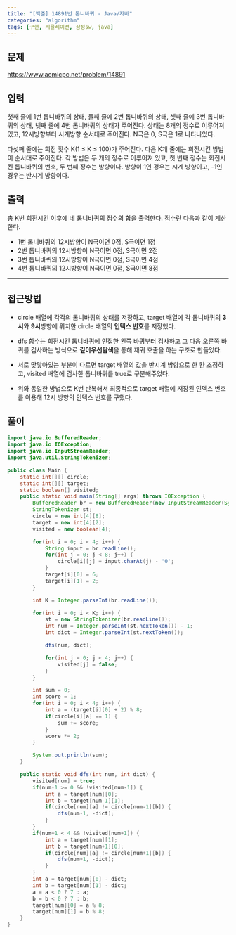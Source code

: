 ```yaml
---
title: "[백준] 14891번 톱니바퀴 - Java/자바"
categories: "algorithm"
tags: [구현, 시뮬레이션, 삼성sw, java]
---
```


## 문제

https://www.acmicpc.net/problem/14891

## 입력

첫째 줄에 1번 톱니바퀴의 상태, 둘째 줄에 2번 톱니바퀴의 상태, 셋째 줄에 3번 톱니바퀴의 상태, 넷째 줄에 4번 톱니바퀴의 상태가 주어진다. 상태는 8개의 정수로 이루어져 있고, 12시방향부터 시계방향 순서대로 주어진다. N극은 0, S극은 1로 나타나있다.

다섯째 줄에는 회전 횟수 K(1 ≤ K ≤ 100)가 주어진다. 다음 K개 줄에는 회전시킨 방법이 순서대로 주어진다. 각 방법은 두 개의 정수로 이루어져 있고, 첫 번째 정수는 회전시킨 톱니바퀴의 번호, 두 번째 정수는 방향이다. 방향이 1인 경우는 시계 방향이고, -1인 경우는 반시계 방향이다.

## 출력

총 K번 회전시킨 이후에 네 톱니바퀴의 점수의 합을 출력한다. 점수란 다음과 같이 계산한다.

- 1번 톱니바퀴의 12시방향이 N극이면 0점, S극이면 1점
- 2번 톱니바퀴의 12시방향이 N극이면 0점, S극이면 2점
- 3번 톱니바퀴의 12시방향이 N극이면 0점, S극이면 4점
- 4번 톱니바퀴의 12시방향이 N극이면 0점, S극이면 8점



---



## 접근방법

- circle 배열에 각각의 톱니바퀴의 상태를 저장하고, target 배열에 각 톱니바퀴의 **3시**와 **9시**방향에 위치한 circle 배열의 **인덱스 번호**를 저장했다. 

- dfs 함수는 회전시킨 톱니바퀴에 인접한 왼쪽 바퀴부터 검사하고 그 다음 오른쪽 바퀴를 검사하는 방식으로 **깊이우선탐색**을 통해 재귀 호출을 하는 구조로 만들었다. 

- 서로 맞닿아있는 부분이 다르면 target 배열의 값을 반시계 방향으로 한 칸 조정하고, visited 배열에 검사한 톱니바퀴를 true로 구분해주었다.

- 위와 동일한 방법으로 K번 반복해서 최종적으로 target 배열에 저장된 인덱스 번호를 이용해 12시 방향의 인덱스 번호를 구했다.



## 풀이

```java
import java.io.BufferedReader;
import java.io.IOException;
import java.io.InputStreamReader;
import java.util.StringTokenizer;

public class Main {
    static int[][] circle;
    static int[][] target;
    static boolean[] visited;
    public static void main(String[] args) throws IOException {
        BufferedReader br = new BufferedReader(new InputStreamReader(System.in));
        StringTokenizer st;
        circle = new int[4][8];
        target = new int[4][2];
        visited = new boolean[4];

        for(int i = 0; i < 4; i++) {
            String input = br.readLine();
            for(int j = 0; j < 8; j++) {
                circle[i][j] = input.charAt(j) - '0';
            }
            target[i][0] = 6;
            target[i][1] = 2;
        }

        int K = Integer.parseInt(br.readLine());

        for(int i = 0; i < K; i++) {
            st = new StringTokenizer(br.readLine());
            int num = Integer.parseInt(st.nextToken()) - 1;
            int dict = Integer.parseInt(st.nextToken());

            dfs(num, dict);

            for(int j = 0; j < 4; j++) {
                visited[j] = false;
            }
        }

        int sum = 0;
        int score = 1;
        for(int i = 0; i < 4; i++) {
            int a = (target[i][0] + 2) % 8;
            if(circle[i][a] == 1) {
                sum += score;
            }
            score *= 2;
        }

        System.out.println(sum);
    }

    public static void dfs(int num, int dict) {
        visited[num] = true;
        if(num-1 >= 0 && !visited[num-1]) {
            int a = target[num][0];
            int b = target[num-1][1];
            if(circle[num][a] != circle[num-1][b]) {
                dfs(num-1, -dict);
            }
        }
        if(num+1 < 4 && !visited[num+1]) {
            int a = target[num][1];
            int b = target[num+1][0];
            if(circle[num][a] != circle[num+1][b]) {
                dfs(num+1, -dict);
            }
        }
        int a = target[num][0] - dict;
        int b = target[num][1] - dict;
        a = a < 0 ? 7 : a;
        b = b < 0 ? 7 : b;
        target[num][0] = a % 8;
        target[num][1] = b % 8;
    }
}
```


